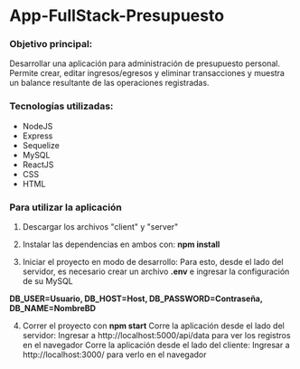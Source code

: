 # App-FullStack-Presupuesto

### Objetivo principal: ###
Desarrollar una aplicación para administración de presupuesto personal.
Permite crear, editar ingresos/egresos y eliminar transacciones y muestra un balance resultante de las operaciones registradas.

### Tecnologías utilizadas: ###
- NodeJS
- Express
- Sequelize
- MySQL
- ReactJS
- CSS
- HTML

### Para utilizar la aplicación ###
1. Descargar los archivos "client" y "server"

2. Instalar las dependencias en ambos con: **npm install**

3. Iniciar el proyecto en modo de desarrollo: Para esto, desde el lado del servidor, es necesario crear un archivo **.env** e ingresar la configuración de su MySQL

**DB_USER=Usuario, DB_HOST=Host, DB_PASSWORD=Contraseña, DB_NAME=NombreBD**

4. Correr el proyecto con **npm start**
Corre la aplicación desde el lado del servidor: Ingresar a http://localhost:5000/api/data para ver los registros en el navegador 
Corre la aplicación desde el lado del cliente: Ingresar a http://localhost:3000/ para verlo en el navegador
